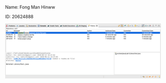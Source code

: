Name: Fong Man Hinww

ID: 20624888

![image](https://raw.githubusercontent.com/mhfong/comp3111-lab1-2020f/master/screenshot.png)

